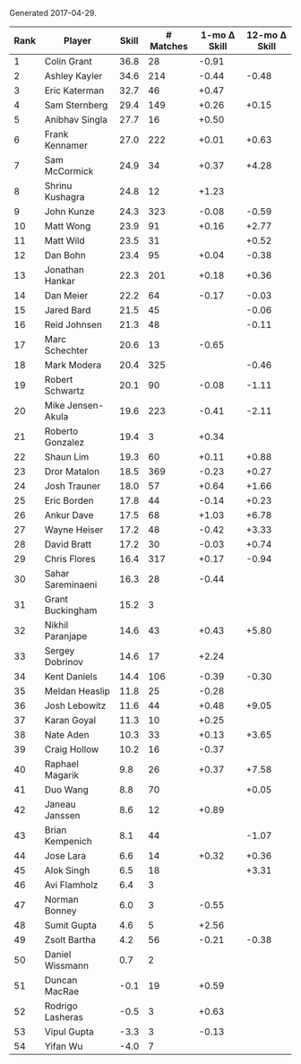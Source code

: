 Generated 2017-04-29.

| Rank | Player            | Skill | # Matches | 1-mo Δ Skill | 12-mo Δ Skill |
|------|-------------------|-------|-----------|--------------|---------------|
|    1 | Colin Grant       |  36.8 |        28 |        -0.91 |               |
|    2 | Ashley Kayler     |  34.6 |       214 |        -0.44 |         -0.48 |
|    3 | Eric Katerman     |  32.7 |        46 |        +0.47 |               |
|    4 | Sam Sternberg     |  29.4 |       149 |        +0.26 |         +0.15 |
|    5 | Anibhav Singla    |  27.7 |        16 |        +0.50 |               |
|    6 | Frank Kennamer    |  27.0 |       222 |        +0.01 |         +0.63 |
|    7 | Sam McCormick     |  24.9 |        34 |        +0.37 |         +4.28 |
|    8 | Shrinu Kushagra   |  24.8 |        12 |        +1.23 |               |
|    9 | John Kunze        |  24.3 |       323 |        -0.08 |         -0.59 |
|   10 | Matt Wong         |  23.9 |        91 |        +0.16 |         +2.77 |
|   11 | Matt Wild         |  23.5 |        31 |              |         +0.52 |
|   12 | Dan Bohn          |  23.4 |        95 |        +0.04 |         -0.38 |
|   13 | Jonathan Hankar   |  22.3 |       201 |        +0.18 |         +0.36 |
|   14 | Dan Meier         |  22.2 |        64 |        -0.17 |         -0.03 |
|   15 | Jared Bard        |  21.5 |        45 |              |         -0.06 |
|   16 | Reid Johnsen      |  21.3 |        48 |              |         -0.11 |
|   17 | Marc Schechter    |  20.6 |        13 |        -0.65 |               |
|   18 | Mark Modera       |  20.4 |       325 |              |         -0.46 |
|   19 | Robert Schwartz   |  20.1 |        90 |        -0.08 |         -1.11 |
|   20 | Mike Jensen-Akula |  19.6 |       223 |        -0.41 |         -2.11 |
|   21 | Roberto Gonzalez  |  19.4 |         3 |        +0.34 |               |
|   22 | Shaun Lim         |  19.3 |        60 |        +0.11 |         +0.88 |
|   23 | Dror Matalon      |  18.5 |       369 |        -0.23 |         +0.27 |
|   24 | Josh Trauner      |  18.0 |        57 |        +0.64 |         +1.66 |
|   25 | Eric Borden       |  17.8 |        44 |        -0.14 |         +0.23 |
|   26 | Ankur Dave        |  17.5 |        68 |        +1.03 |         +6.78 |
|   27 | Wayne Heiser      |  17.2 |        48 |        -0.42 |         +3.33 |
|   28 | David Bratt       |  17.2 |        30 |        -0.03 |         +0.74 |
|   29 | Chris Flores      |  16.4 |       317 |        +0.17 |         -0.94 |
|   30 | Sahar Sareminaeni |  16.3 |        28 |        -0.44 |               |
|   31 | Grant Buckingham  |  15.2 |         3 |              |               |
|   32 | Nikhil Paranjape  |  14.6 |        43 |        +0.43 |         +5.80 |
|   33 | Sergey Dobrinov   |  14.6 |        17 |        +2.24 |               |
|   34 | Kent Daniels      |  14.4 |       106 |        -0.39 |         -0.30 |
|   35 | Meldan Heaslip    |  11.8 |        25 |        -0.28 |               |
|   36 | Josh Lebowitz     |  11.6 |        44 |        +0.48 |         +9.05 |
|   37 | Karan Goyal       |  11.3 |        10 |        +0.25 |               |
|   38 | Nate Aden         |  10.3 |        33 |        +0.13 |         +3.65 |
|   39 | Craig Hollow      |  10.2 |        16 |        -0.37 |               |
|   40 | Raphael Magarik   |   9.8 |        26 |        +0.37 |         +7.58 |
|   41 | Duo Wang          |   8.8 |        70 |              |         +0.05 |
|   42 | Janeau Janssen    |   8.6 |        12 |        +0.89 |               |
|   43 | Brian Kempenich   |   8.1 |        44 |              |         -1.07 |
|   44 | Jose Lara         |   6.6 |        14 |        +0.32 |         +0.36 |
|   45 | Alok Singh        |   6.5 |        18 |              |         +3.31 |
|   46 | Avi Flamholz      |   6.4 |         3 |              |               |
|   47 | Norman Bonney     |   6.0 |         3 |        -0.55 |               |
|   48 | Sumit Gupta       |   4.6 |         5 |        +2.56 |               |
|   49 | Zsolt Bartha      |   4.2 |        56 |        -0.21 |         -0.38 |
|   50 | Daniel Wissmann   |   0.7 |         2 |              |               |
|   51 | Duncan MacRae     |  -0.1 |        19 |        +0.59 |               |
|   52 | Rodrigo Lasheras  |  -0.5 |         3 |        +0.63 |               |
|   53 | Vipul Gupta       |  -3.3 |         3 |        -0.13 |               |
|   54 | Yifan Wu          |  -4.0 |         7 |              |               |